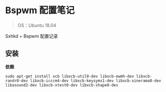 # Bspwm 配置笔记 #

> OS：Ubuntu 18.04

Sxhkd + Bspwm 配置记录

## 安装 ##

**依赖**

```
sudo apt-get install xcb libxcb-util0-dev libxcb-ewmh-dev libxcb-randr0-dev libxcb-icccm4-dev libxcb-keysyms1-dev libxcb-xinerama0-dev libasound2-dev libxcb-xtest0-dev libxcb-shape0-dev
```

